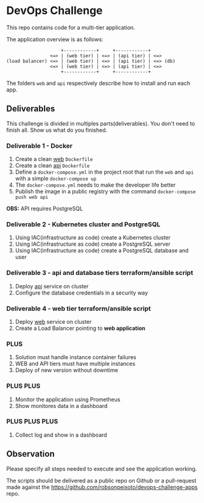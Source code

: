 # DevOps Challenge

This repo contains code for a multi-tier application.

The application overview is as follows:
```
                    +------------+     +------------+
                <=> | (web tier) | <=> | (api tier) | <=>
(load balancer) <=> | (web tier) | <=> | (api tier) | <=> (db)
                <=> | (web tier) | <=> | (api tier) | <=>
                    +------------+     +------------+
```

The folders `web` and `api` respectively describe how to install and run each app.

## Deliverables

This challenge is divided in multiples parts(deliverables). You don't need to finish all. Show us what do you finished.

### Deliverable 1 - Docker

1. Create a clean [web](./web) `Dockerfile`
1. Create a clean [api](./api) `Dockerfile`
1. Define a `docker-compose.yml` in the project root that run the `web` and `api` with a simple `docker-compose up`
1. The `docker-compose.yml` needs to make the developer life better
1. Publish the image in a public registry with the command `docker-compose push web api`


**OBS:** API requires PostgreSQL

### Deliverable 2 - Kubernetes cluster and PostgreSQL

1. Using IAC(infrastructure as code) create a Kubernetes cluster
1. Using IAC(infrastructure as code) create a PostgreSQL server
1. Using IAC(infrastructure as code) create a PostgreSQL database and user

### Deliverable 3 - api and database tiers terraform/ansible script

1. Deploy [api](./api) service on cluster
1. Configure the database credentials in a security way

### Deliverable 4 - web tier terraform/ansible script

1. Deploy [web](./web) service on cluster
1. Create a Load Balancer pointing to **web application**

### PLUS

1. Solution must handle instance container failures
1. WEB and API tiers must have multiple instances
1. Deploy of new version without downtime

### PLUS PLUS

1. Monitor the application using Prometheus
1. Show monitores data in a dashboard

### PLUS PLUS PLUS

1. Collect log and show in a dashboard

## Observation

Please specify all steps needed to execute and see the application working.

The scripts should be delivered as a public repo on Github or a pull-request made against the <https://github.com/robsonpeixoto/devops-challenge-apps> repo.
